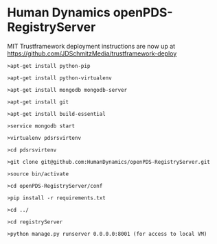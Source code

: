 Human Dynamics openPDS-RegistryServer
======================================

MIT Trustframework deployment instructions are now up at https://github.com/JDSchmitzMedia/trustframework-deploy

    >apt-get install python-pip
    
    >apt-get install python-virtualenv
    
    >apt-get install mongodb mongodb-server
    
    >apt-get install git
    
    >apt-get install build-essential
    
    >service mongodb start
    
    >virtualenv pdsrsvirtenv

    >cd pdsrsvirtenv
    
    >git clone git@github.com:HumanDynamics/openPDS-RegistryServer.git

    >source bin/activate
    
    >cd openPDS-RegistryServer/conf
    
    >pip install -r requirements.txt
    
    >cd ../
    
    >cd registryServer
    
    >python manage.py runserver 0.0.0.0:8001 (for access to local VM)
